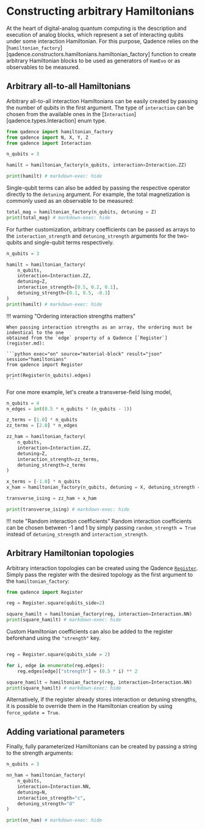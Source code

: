 # Constructing arbitrary Hamiltonians

At the heart of digital-analog quantum computing is the description and execution of analog blocks, which represent a set of interacting qubits under some interaction Hamiltonian.
For this purpose, Qadence relies on the [`hamiltonian_factory`][qadence.constructors.hamiltonians.hamiltonian_factory] function to create arbitrary Hamiltonian blocks to be used as generators of `HamEvo` or as observables to be measured.

## Arbitrary all-to-all Hamiltonians

Arbitrary all-to-all interaction Hamiltonians can be easily created by passing the number of qubits in the first argument. The type of `interaction` can be chosen from the available ones in the [`Interaction`][qadence.types.Interaction] enum type.

```python exec="on" source="material-block" result="json" session="hamiltonians"
from qadence import hamiltonian_factory
from qadence import N, X, Y, Z
from qadence import Interaction

n_qubits = 3

hamilt = hamiltonian_factory(n_qubits, interaction=Interaction.ZZ)

print(hamilt) # markdown-exec: hide
```

Single-qubit terms can also be added by passing the respective operator directly to the `detuning` argument. For example, the total magnetization is commonly used as an observable to be measured:

```python exec="on" source="material-block" result="json" session="hamiltonians"
total_mag = hamiltonian_factory(n_qubits, detuning = Z)
print(total_mag) # markdown-exec: hide
```

For further customization, arbitrary coefficients can be passed as arrays to the `interaction_strength` and `detuning_strength` arguments for the two-qubits and single-qubit terms respectively.

```python exec="on" source="material-block" result="json" session="hamiltonians"
n_qubits = 3

hamilt = hamiltonian_factory(
    n_qubits,
    interaction=Interaction.ZZ,
    detuning=Z,
    interaction_strength=[0.5, 0.2, 0.1],
    detuning_strength=[0.1, 0.5, -0.3]
)
print(hamilt) # markdown-exec: hide
```

!!! warning "Ordering interaction strengths matters"

	When passing interaction strengths as an array, the ordering must be indentical to the one
	obtained from the `edge` property of a Qadence [`Register`](register.md):

	```python exec="on" source="material-block" result="json" session="hamiltonians"
	from qadence import Register

	print(Register(n_qubits).edges)
	```

For one more example, let's create a transverse-field Ising model,

```python exec="on" source="material-block" result="json" session="hamiltonians"
n_qubits = 4
n_edges = int(0.5 * n_qubits * (n_qubits - 1))

z_terms = [1.0] * n_qubits
zz_terms = [2.0] * n_edges

zz_ham = hamiltonian_factory(
    n_qubits,
    interaction=Interaction.ZZ,
    detuning=Z,
    interaction_strength=zz_terms,
    detuning_strength=z_terms
)

x_terms = [-1.0] * n_qubits
x_ham = hamiltonian_factory(n_qubits, detuning = X, detuning_strength = x_terms)

transverse_ising = zz_ham + x_ham

print(transverse_ising) # markdown-exec: hide
```

!!! note "Random interaction coefficients"
	Random interaction coefficients can be chosen between -1 and 1 by simply passing `random_strength = True` instead of `detuning_strength`
	and `interaction_strength`.


## Arbitrary Hamiltonian topologies

Arbitrary interaction topologies can be created using the Qadence [`Register`](register.md).
Simply pass the register with the desired topology as the first argument to the `hamiltonian_factory`:

```python exec="on" source="material-block" result="json" session="hamiltonians"
from qadence import Register

reg = Register.square(qubits_side=2)

square_hamilt = hamiltonian_factory(reg, interaction=Interaction.NN)
print(square_hamilt) # markdown-exec: hide
```

Custom Hamiltonian coefficients can also be added to the register beforehand using the `"strength"` key.

```python exec="on" source="material-block" result="json" session="hamiltonians"

reg = Register.square(qubits_side = 2)

for i, edge in enumerate(reg.edges):
    reg.edges[edge]["strength"] = (0.5 * i) ** 2

square_hamilt = hamiltonian_factory(reg, interaction=Interaction.NN)
print(square_hamilt) # markdown-exec: hide
```

Alternatively, if the register already stores interaction or detuning strengths, it is possible to override them in the Hamiltonian creation by using `force_update = True`.


## Adding variational parameters

Finally, fully parameterized Hamiltonians can be created by passing a string to the strength arguments:


```python exec="on" source="material-block" result="json" session="hamiltonians"
n_qubits = 3

nn_ham = hamiltonian_factory(
    n_qubits,
    interaction=Interaction.NN,
    detuning=N,
    interaction_strength="c",
    detuning_strength="d"
)

print(nn_ham) # markdown-exec: hide
```
